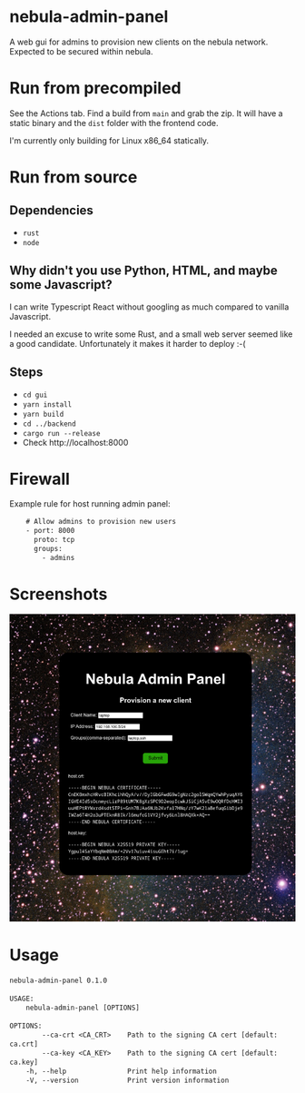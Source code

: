 # nebula-admin-panel

A web gui for admins to provision new clients on the nebula network. Expected to be secured within nebula.

# Run from precompiled

See the Actions tab. Find a build from `main` and grab the zip. It will have a static binary and the `dist` folder with the frontend code.

I'm currently only building for Linux x86_64 statically.

# Run from source

## Dependencies

- `rust`
- `node`

## Why didn't you use Python, HTML, and maybe some Javascript?

I can write Typescript React without googling as much compared to vanilla Javascript.

I needed an excuse to write some Rust, and a small web server seemed like a good candidate. Unfortunately it makes it harder to deploy :-(

## Steps

- `cd gui`
- `yarn install`
- `yarn build`
- `cd ../backend`
- `cargo run --release`
- Check http://localhost:8000

# Firewall

Example rule for host running admin panel:

```
    # Allow admins to provision new users
    - port: 8000
      proto: tcp
      groups:
        - admins
```

# Screenshots

![nebula admin page](screenshots/1.png)

# Usage

```
nebula-admin-panel 0.1.0

USAGE:
    nebula-admin-panel [OPTIONS]

OPTIONS:
        --ca-crt <CA_CRT>    Path to the signing CA cert [default: ca.crt]
        --ca-key <CA_KEY>    Path to the signing CA cert [default: ca.key]
    -h, --help               Print help information
    -V, --version            Print version information
```
